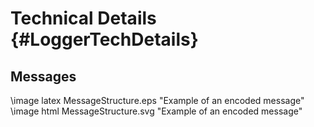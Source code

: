 # Technical Details {#LoggerTechDetails}

## Messages

\image latex MessageStructure.eps "Example of an encoded message"
\image html MessageStructure.svg "Example of an encoded message"
